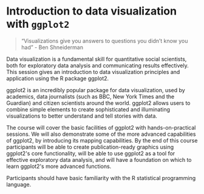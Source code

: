 # Introduction to data visualization with `ggplot2`

> “Visualizations give you answers to questions you didn’t know you had” - Ben Shneiderman

Data visualization is a fundamental skill for quantitative social scientists, both for exploratory data analysis and communicating results effectively. This session gives an introduction to data visualization principles and application using the R package ggplot2.

ggplot2 is an incredibly popular package for data visualization, used by academics, data journalists (such as BBC, New York Times and the Guardian) and citizen scientists around the world. ggplot2 allows users to combine simple elements to create sophisticated and illuminating visualizations to better understand and tell stories with data.

The course will cover the basic facilities of ggplot2 with hands-on-practical sessions. We will also demonstrate some of the more advanced capabilities of ggplot2, by introducing its mapping capabilities. By the end of this course participants will be able to create publication-ready graphics using ggplot2's core functionality, will be able to use ggplot2 as a tool for effective exploratory data analysis, and will have a foundation on which to learn ggplot2's more advanced functions.

Participants should have basic familiarity with the R statistical programming language.
